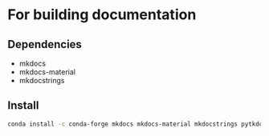 # For building documentation

## Dependencies
- mkdocs
- mkdocs-material
- mkdocstrings

## Install

```bash
conda install -c conda-forge mkdocs mkdocs-material mkdocstrings pytkdocs
```